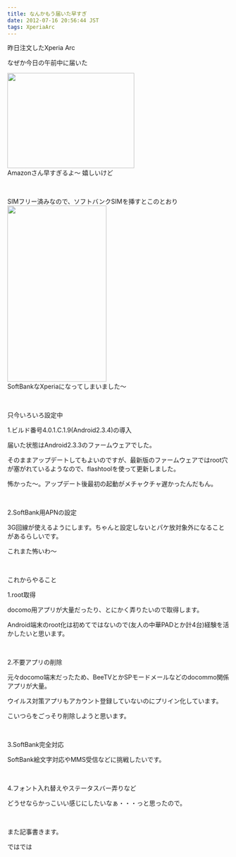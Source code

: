 ```yaml
---
title: なんかもう届いた早すぎ
date: 2012-07-16 20:56:44 JST
tags: XperiaArc
---
```

<p>昨日注文したXperia Arc</p>
<p>なぜか今日の午前中に届いた</p><a href="https://picasaweb.google.com/lh/photo/r7plnapM9rz8C6Buj1WTatMTjNZETYmyPJy0liipFm0?feat=embedwebsite"><img src="https://lh4.googleusercontent.com/-hXcmfDGTZfo/UAP7NLTIMnI/AAAAAAAAAoA/rpc8BF35HXM/s288/DSC061362.jpg" height="216" width="288" /></a><br />Amazonさん早すぎるよ～ 嬉しいけど</p>
<p>&nbsp;</p>
<p>SIMフリー済みなので、ソフトバンクSIMを挿すとこのとおり<br /><a href="https://picasaweb.google.com/lh/photo/rjSxZqjd4pXZauDpu8YSSdMTjNZETYmyPJy0liipFm0?feat=embedwebsite"><img src="https://lh5.googleusercontent.com/-OebdSnBcu3M/UAP9KOP9twI/AAAAAAAAAoQ/p0Vb9deq_Rw/s400/screenshot_2012-07-16_2024.jpg" height="400" width="225" /></a><br />SoftBankなXperiaになってしまいました～</p>
<p>&nbsp;</p>
<p>只今いろいろ設定中</p>
<p>1.ビルド番号4.0.1.C.1.9(Android2.3.4)の導入</p>
<p>届いた状態はAndroid2.3.3のファームウェアでした。</p>
<p>そのままアップデートしてもよいのですが、最新版のファームウェアではroot穴が塞がれているようなので、flashtoolを使って更新しました。</p>
<p>怖かった～。アップデート後最初の起動がメチャクチャ遅かったんだもん。</p>
<p>&nbsp;</p>
<p>2.SoftBank用APNの設定</p>
<p>3G回線が使えるようにします。ちゃんと設定しないとパケ放対象外になることがあるらしいです。</p>
<p>これまた怖いわ～</p>
<p>&nbsp;</p>
<p>これからやること</p>
<p>1.root取得</p>
<p>docomo用アプリが大量だったり、とにかく弄りたいので取得します。</p>
<p>Android端末のroot化は初めてではないので(友人の中華PADとか計4台)経験を活かしたいと思います。</p>
<p>&nbsp;</p>
<p>2.不要アプリの削除</p>
<p>元々docomo端末だったため、BeeTVとかSPモードメールなどのdocommo関係アプリが大量。</p>
<p>ウイルス対策アプリもアカウント登録していないのにプリイン化しています。</p>
<p>こいつらをごっそり削除しようと思います。</p>
<p>&nbsp;</p>
<p>3.SoftBank完全対応</p>
<p>SoftBank絵文字対応やMMS受信などに挑戦したいです。</p>
<p>&nbsp;</p>
<p>4.フォント入れ替えやステータスバー弄りなど</p>
<p>どうせならかっこいい感じにしたいなぁ・・・っと思ったので。</p>
<p>&nbsp;</p>
<p>また記事書きます。</p>
<p>ではでは</p>